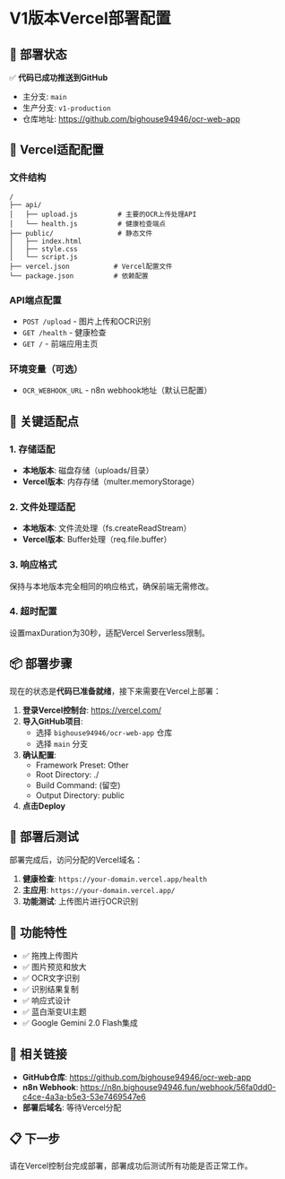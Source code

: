 # V1版本Vercel部署配置

## 🚀 部署状态
✅ **代码已成功推送到GitHub**
- 主分支: `main`
- 生产分支: `v1-production`
- 仓库地址: https://github.com/bighouse94946/ocr-web-app

## 📁 Vercel适配配置

### 文件结构
```
/
├── api/
│   ├── upload.js          # 主要的OCR上传处理API
│   └── health.js          # 健康检查端点
├── public/                # 静态文件
│   ├── index.html
│   ├── style.css
│   └── script.js
├── vercel.json           # Vercel配置文件
└── package.json          # 依赖配置
```

### API端点配置
- `POST /upload` - 图片上传和OCR识别
- `GET /health` - 健康检查
- `GET /` - 前端应用主页

### 环境变量（可选）
- `OCR_WEBHOOK_URL` - n8n webhook地址（默认已配置）

## 🔧 关键适配点

### 1. 存储适配
- **本地版本**: 磁盘存储（uploads/目录）
- **Vercel版本**: 内存存储（multer.memoryStorage）

### 2. 文件处理适配
- **本地版本**: 文件流处理（fs.createReadStream）
- **Vercel版本**: Buffer处理（req.file.buffer）

### 3. 响应格式
保持与本地版本完全相同的响应格式，确保前端无需修改。

### 4. 超时配置
设置maxDuration为30秒，适配Vercel Serverless限制。

## 📦 部署步骤

现在的状态是**代码已准备就绪**，接下来需要在Vercel上部署：

1. **登录Vercel控制台**: https://vercel.com/
2. **导入GitHub项目**: 
   - 选择 `bighouse94946/ocr-web-app` 仓库
   - 选择 `main` 分支
3. **确认配置**:
   - Framework Preset: Other
   - Root Directory: ./
   - Build Command: (留空)
   - Output Directory: public
4. **点击Deploy**

## 🧪 部署后测试

部署完成后，访问分配的Vercel域名：

1. **健康检查**: `https://your-domain.vercel.app/health`
2. **主应用**: `https://your-domain.vercel.app/`
3. **功能测试**: 上传图片进行OCR识别

## 🎯 功能特性

- ✅ 拖拽上传图片
- ✅ 图片预览和放大
- ✅ OCR文字识别
- ✅ 识别结果复制
- ✅ 响应式设计
- ✅ 蓝白渐变UI主题
- ✅ Google Gemini 2.0 Flash集成

## 🔗 相关链接

- **GitHub仓库**: https://github.com/bighouse94946/ocr-web-app
- **n8n Webhook**: https://n8n.bighouse94946.fun/webhook/56fa0dd0-c4ce-4a3a-b5e3-53e7469547e6
- **部署后域名**: 等待Vercel分配

## 📋 下一步
请在Vercel控制台完成部署，部署成功后测试所有功能是否正常工作。 